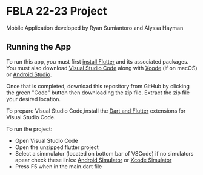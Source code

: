 # FBLA 22-23 Project

Mobile Application developed by Ryan Sumiantoro and Alyssa Hayman

## Running the App

To run this app, you must first [install Flutter](https://docs.flutter.dev/get-started/install) and its associated packages. You must also download [Visual Studio Code](https://code.visualstudio.com/download) along with [Xcode](https://developer.apple.com/xcode/) (if on macOS) or [Android Studio](https://developer.android.com/studio).

Once that is completed, download this repository from GitHub by clicking the green "Code" button then downloading the zip file. Extract the zip file your desired location.

To prepare Visual Studio Code,install the [Dart and Flutter](https://dartcode.org) extensions for Visual Studio Code.

To run the project:

- Open Visual Studio Code
- Open the unzipped flutter project
- Select a simmulator (located on bottom bar of VSCode) if no simulators apear check these links: [Android Simulator](https://developer.android.com/studio/run/managing-avds) or [Xcode Simulator](https://developer.apple.com/documentation/xcode/installing-additional-simulator-runtimes)
- Press F5 when in the main.dart file
